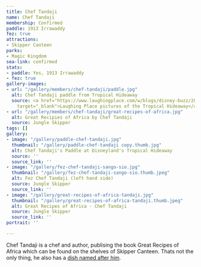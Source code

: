```yaml
---
title: Chef Tandaji
name: Chef Tandaji
membership: Confirmed
paddle: 1913 Irrawaddy
fez: true
attractions:
- Skipper Canteen
parks:
- Magic Kingdom
sea-link: confirmed
stats:
- paddle: Yes, 1913 Irrawaddy
- fez: true
gallery-images:
- url: "/gallery/members/chef-tandaji/paddle.jpg"
  alt: Chef Tandaji paddle from Tropical Hideaway
  source: <a href="https://www.laughingplace.com/w/blogs/disney-buzz/2018/12/19/imagineer-says-disneylands-tropical-hideaway-contains-clues-for-future-attractions/"
    target="_blank">Laughing Place pictures of the Tropical Hideaway</a>
- url: "/gallery/members/chef-tandaji/great-recipes-of-africa.jpg"
  alt: Great Recipies of Africa by Chef Tandaji
  source: Jungle Skipper
tags: []
gallery:
- image: "/gallery/paddle-chef-tandaji.jpg"
  thumbnail: "/gallery/paddle-chef-tandaji copy.thumb.jpg"
  alt: Chef Tandaji's Paddle at Disneyland's Tropical Hideaway
  source: ''
  source_link: ''
- image: "/gallery/fez-chef-tandaji-sango-sio.jpg"
  thumbnail: "/gallery/fez-chef-tandaji-sango-sio.thumb.jpeg"
  alt: Fez Chef Tandaji (left hand side)
  source: Jungle Skipper
  source_link: ''
- image: "/gallery/great-recipes-of-africa-tandaji.jpg"
  thumbnail: "/gallery/great-recipes-of-africa-tandaji.thumb.jpeg"
  alt: Great Recipes of Africa - Chef Tandaji
  source: Jungle Skipper
  source_link: ''
portrait: ''

---
```

Chef Tandaji is a chef and author, publising the book Great Recipes of Africa which can be found on the shelves of Skipper Canteen. Thats not the only thing, he also has a [dish named after him](https://disneyworld.disney.go.com/en_GB/dining/magic-kingdom/jungle-navigation-skipper-canteen/menus/).